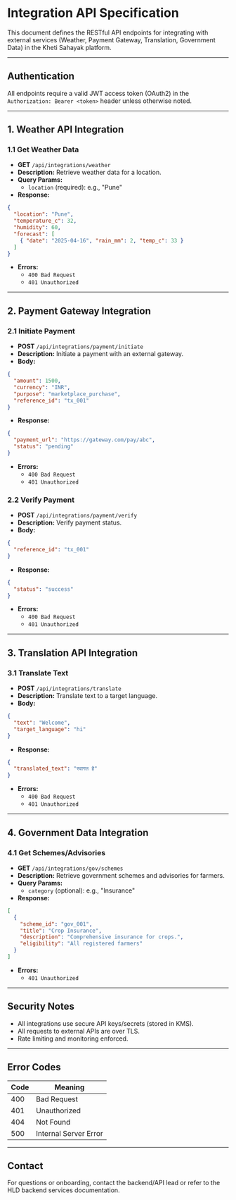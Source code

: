 # Integration API Specification

This document defines the RESTful API endpoints for integrating with external services (Weather, Payment Gateway, Translation, Government Data) in the Kheti Sahayak platform.

---

## Authentication
All endpoints require a valid JWT access token (OAuth2) in the `Authorization: Bearer <token>` header unless otherwise noted.

---

## 1. Weather API Integration
### 1.1 Get Weather Data
- **GET** `/api/integrations/weather`
- **Description:** Retrieve weather data for a location.
- **Query Params:**
  - `location` (required): e.g., "Pune"
- **Response:**
```json
{
  "location": "Pune",
  "temperature_c": 32,
  "humidity": 60,
  "forecast": [
    { "date": "2025-04-16", "rain_mm": 2, "temp_c": 33 }
  ]
}
```
- **Errors:**
  - `400 Bad Request`
  - `401 Unauthorized`

---

## 2. Payment Gateway Integration
### 2.1 Initiate Payment
- **POST** `/api/integrations/payment/initiate`
- **Description:** Initiate a payment with an external gateway.
- **Body:**
```json
{
  "amount": 1500,
  "currency": "INR",
  "purpose": "marketplace_purchase",
  "reference_id": "tx_001"
}
```
- **Response:**
```json
{
  "payment_url": "https://gateway.com/pay/abc",
  "status": "pending"
}
```
- **Errors:**
  - `400 Bad Request`
  - `401 Unauthorized`

### 2.2 Verify Payment
- **POST** `/api/integrations/payment/verify`
- **Description:** Verify payment status.
- **Body:**
```json
{
  "reference_id": "tx_001"
}
```
- **Response:**
```json
{
  "status": "success"
}
```
- **Errors:**
  - `400 Bad Request`
  - `401 Unauthorized`

---

## 3. Translation API Integration
### 3.1 Translate Text
- **POST** `/api/integrations/translate`
- **Description:** Translate text to a target language.
- **Body:**
```json
{
  "text": "Welcome",
  "target_language": "hi"
}
```
- **Response:**
```json
{
  "translated_text": "स्वागत है"
}
```
- **Errors:**
  - `400 Bad Request`
  - `401 Unauthorized`

---

## 4. Government Data Integration
### 4.1 Get Schemes/Advisories
- **GET** `/api/integrations/gov/schemes`
- **Description:** Retrieve government schemes and advisories for farmers.
- **Query Params:**
  - `category` (optional): e.g., "Insurance"
- **Response:**
```json
[
  {
    "scheme_id": "gov_001",
    "title": "Crop Insurance",
    "description": "Comprehensive insurance for crops.",
    "eligibility": "All registered farmers"
  }
]
```
- **Errors:**
  - `401 Unauthorized`

---

## Security Notes
- All integrations use secure API keys/secrets (stored in KMS).
- All requests to external APIs are over TLS.
- Rate limiting and monitoring enforced.

---

## Error Codes
| Code | Meaning                |
|------|------------------------|
| 400  | Bad Request            |
| 401  | Unauthorized           |
| 404  | Not Found              |
| 500  | Internal Server Error  |

---

## Contact
For questions or onboarding, contact the backend/API lead or refer to the HLD backend services documentation.
